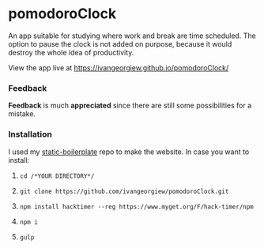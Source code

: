 # pomodoroClock

An app suitable for studying where work and break are time scheduled.
The option to pause the clock is not added on purpose, because it would destroy
the whole idea of productivity.

View the app live at https://ivangeorgiew.github.io/pomodoroClock/

### Feedback

**Feedback** is much **appreciated** since there are still some possibilities for a mistake.

### Installation

I used my [static-boilerplate](https://github.com/ivangeorgiew/static-boilerplate) repo to make the website.
In case you want to install:

1) `cd /*YOUR DIRECTORY*/`

2) `git clone https://github.com/ivangeorgiew/pomodoroClock.git`

3) `npm install hacktimer --reg https://www.myget.org/F/hack-timer/npm`

4) `npm i`

5) `gulp`
